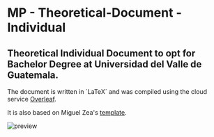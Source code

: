 # MP - Theoretical-Document - Individual
## Theoretical Individual Document to opt for Bachelor Degree at Universidad del Valle de Guatemala.
The document is written in ´LaTeX´ and was compiled using the cloud service [Overleaf](http://overleaf.com).

It is also based on Miguel Zea's [template](https://www.overleaf.com/latex/templates/plantilla-para-trabajos-de-graduacion-uvg/ghtdjmdjxdbq).

![preview](https://00a5e06887ab12d3efc6-47ba0591e9dd0731366e94f2a75b3fe4.ssl.cf5.rackcdn.com/gallery-images/4b8460be443af1ec4bb12bad5b67d672f91ce60c.jpeg)
